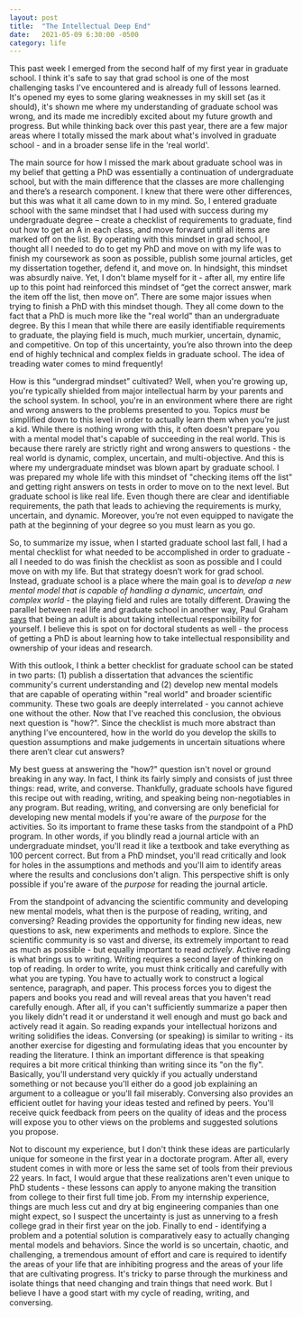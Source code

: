 ```yaml
---
layout: post
title:  "The Intellectual Deep End"
date:   2021-05-09 6:30:00 -0500
category: life
---
```


This past week I emerged from the second half of my first year in graduate school. I think it's safe to say that grad school is one of the most challenging tasks I've encountered and is already full of lessons learned. It's opened my eyes to some glaring weaknesses in my skill set (as it should), it's shown me where my understanding of graduate school was wrong, and its made me incredibly excited about my future growth and progress. But while thinking back over this past year, there are a few major areas where I totally missed the mark about what's involved in graduate school - and in a broader sense life in the 'real world'. 

The main source for how I missed the mark about graduate school was in my belief that getting a PhD was essentially a continuation of undergraduate school, but with the main difference that the classes are more challenging and there’s a research component. I knew that there were other differences, but this was what it all came down to in my mind. So, I entered graduate school with the same mindset that I had used with success during my undergraduate degree – create a checklist of requirements to graduate, find out how to get an A in each class, and move forward until all items are marked off on the list. By operating with this mindset in grad school, I thought all I needed to do to get my PhD and move on with my life was to finish my coursework as soon as possible, publish some journal articles, get my dissertation together, defend it, and move on. In hindsight, this mindset was absurdly naive. Yet, I don't blame myself for it - after all, my entire life up to this point had reinforced this mindset of “get the correct answer, mark the item off the list, then move on”. There are some major issues when trying to finish a PhD with this mindset though. They all come down to the fact that a PhD is much more like the "real world" than an undergraduate degree. By this I mean that while there are easily identifiable requirements to graduate, the playing field is much, much murkier, uncertain, dynamic, and competitive. On top of this uncertainty, you’re also thrown into the deep end of highly technical and complex fields in graduate school. The idea of treading water comes to mind frequently!

How is this “undergrad mindset” cultivated? Well, when you're growing up, you're typically shielded from major intellectual harm by your parents and the school system. In school, you're in an environment where there are right and wrong answers to the problems presented to you. Topics *must* be simplified down to this level in order to actually learn them when you’re just a kid. While there is nothing wrong with this, it often doesn't prepare you with a mental model that's capable of succeeding in the real world. This is because there rarely are strictly right and wrong answers to questions - the real world is dynamic, complex, uncertain, and multi-objective. And this is where my undergraduate mindset was blown apart by graduate school. I was prepared my whole life with this mindset of "checking items off the list" and getting right answers on tests in order to move on to the next level. But graduate school is like real life. Even though there are clear and identifiable requirements, the path that leads to achieving the requirements is murky, uncertain, and dynamic. Moreover, you’re not even equipped to navigate the path at the beginning of your degree so you must learn as you go.

So, to summarize my issue, when I started graduate school last fall, I had a mental checklist for what needed to be accomplished in order to graduate - all I needed to do was finish the checklist as soon as possible and I could move on with my life. But that strategy doesn’t work for grad school. Instead, graduate school is a place where the main goal is to *develop a new mental model that is capable of handling a dynamic, uncertain, and complex world* - the playing field and rules are totally different. Drawing the parallel between real life and graduate school in another way, Paul Graham [says](http://www.paulgraham.com/hs.html) that being an adult is about taking intellectual responsibility for yourself. I believe this is spot on for doctoral students as well - the process of getting a PhD is about learning how to take intellectual responsibility and ownership of your ideas and research. 

With this outlook, I think a better checklist for graduate school can be stated in two parts: (1) publish a dissertation that advances the scientific community's current understanding and (2) develop new mental models that are capable of operating within "real world" and broader scientific community. These two goals are deeply interrelated - you cannot achieve one without the other. Now that I've reached this conclusion, the obvious next question is "how?". Since the checklist is much more abstract than anything I’ve encountered, how in the world do you develop the skills to question assumptions and make judgements in uncertain situations where there aren’t clear cut answers?


My best guess at answering the "how?" question isn't novel or ground breaking in any way. In fact, I think its fairly simply and consists of just three things: read, write, and converse. Thankfully, graduate schools have figured this recipe out with reading, writing, and speaking being non-negotiables in any program. But reading, writing, and conversing are only beneficial for developing new mental models if you're aware of the *purpose* for the activities. So its important to frame these tasks from the standpoint of a PhD program. In other words, if you blindly read a journal article with an undergraduate mindset, you'll read it like a textbook and take everything as 100 percent correct. But from a PhD mindset, you'll read critically and look for holes in the assumptions and methods and you'll aim to identify areas where the results and conclusions don't align. This perspective shift is only possible if you're aware of the *purpose* for reading the journal article.

From the standpoint of advancing the scientific community and developing new mental models, what then is the purpose of reading, writing, and conversing? Reading provides the opportunity for finding new ideas, new questions to ask, new experiments and methods to explore. Since the scientific community is so vast and diverse, its extremely important to read as much as possible - but equally important to read *actively*. Active reading is what brings us to writing. Writing requires a second layer of thinking on top of reading. In order to write, you must think critically and carefully with what you are typing. You have to actually work to construct a logical sentence, paragraph, and paper. This process forces you to digest the papers and books you read and will reveal areas that you haven't read carefully enough. After all, if you can't sufficiently summarize a paper then you likely didn't read it or understand it well enough and must go back and actively read it again. So reading expands your intellectual horizons and writing solidifies the ideas. Conversing (or speaking) is similar to writing - its another exercise for digesting and formulating ideas that you encounter by reading the literature. I think an important difference is that speaking requires a bit more critical thinking than writing since its "on the fly". Basically, you'll understand very quickly if you actually understand something or not because you'll either do a good job explaining an argument to a colleague or you'll fail miserably. Conversing also provides an efficient outlet for having your ideas tested and refined by peers. You'll receive quick feedback from peers on the quality of ideas and the process will expose you to other views on the problems and suggested solutions you propose.

Not to discount my experience, but I don't think these ideas are particularly unique for someone in the first year in a doctorate program. After all, every student comes in with more or less the same set of tools from their previous 22 years. In fact, I would argue that these realizations aren't even unique to PhD students - these lessons can apply to anyone making the transition from college to their first full time job. From my internship experience, things are much less cut and dry at big engineering companies than one might expect, so I suspect the uncertainty is just as unnerving to a fresh college grad in their first year on the job. Finally to end - identifying a problem and a potential solution is comparatively easy to actually changing mental models and behaviors. Since the world is so uncertain, chaotic, and challenging, a tremendous amount of effort and care is required to identify the areas of your life that are inhibiting progress and the areas of your life that are cultivating progress. It's tricky to parse through the murkiness and isolate things that need changing and train things that need work. But I believe I have a good start with my cycle of reading, writing, and conversing.